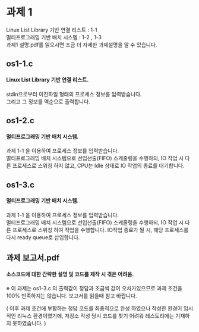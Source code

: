 # 과제 1
Linux List Library 기반 연결 리스트 : 1-1
<br>
멀티프로그래밍 기반 배치 시스템 : 1-2 , 1-3
<br>
과제1 설명.pdf를 읽으시면 조금 더 자세한 과제설명을 알 수 있습니다.
## os1-1.c
#### Linux List Library 기반 연결 리스트. 
stdin으로부터 이진파일 형태의 프로세스 정보를 입력받습니다.
<br>
그리고 그 정보를 역순으로 출력합니다.
## os1-2.c
#### 멀티프로그래밍 기반 배치 시스템.
과제 1-1 을 이용하여 프로세스 정보를 입력받습니다.
<br>
멀티프로그래밍 배치 시스템으로 선입선출(FIFO) 스케줄링을 수행하되, IO 작업 시 다른 프로세스로 스위칭 하지 않고, CPU는 Idle 상태로 IO 작업의 종료를 대기합니다.
## os1-3.c
#### 멀티프로그래밍 기반 배치 시스템.
과제 1-1 을 이용하여 프로세스 정보를 입력받습니다.
<br>
멀티프로그래밍 배치 시스템으로 선입선출(FIFO) 스케줄링을 수행하되, IO 작업 시 다른 프로세스로 스위칭 하여 작업을 수행합니다. IO작업 종료가 될 시, 해당 프로세스를 다시 ready queue로 삽입합니다.
## 과제 보고서.pdf
#### 소스코드에 대한 간략한 설명 및 코드를 제작 시 겪은 어려움.
※ 이 과제는 os1-3.c 의 출력값이 정답과 조금씩 값이 오차가있으므로 과제 조건을 100% 만족하지는 않습니다. 보고서를 읽을때 참고 바랍니다. 

( 이후 과제 조건에 부합하는 정답 코드를 최종적으로 완성 하였으나 작성한 환경이 임시적인 리눅스 환경이였기에, 저장소 작성 당시 코드를 찾기 어려워 레스토리에는 기재하지 못하였습니다.  )
